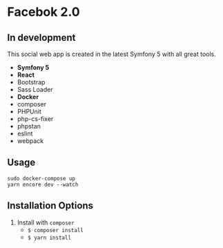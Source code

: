 # Facebok 2.0

## In development

This social web app is created in the latest Symfony 5 with all great tools.

* **Symfony 5**
* **React**
* Bootstrap
* Sass Loader 
* **Docker**
* composer
* PHPUnit
* php-cs-fixer
* phpstan
* eslint
* webpack

**Usage**
---

```
sudo docker-compose up
yarn encore dev --watch
```

**Installation Options**
---

1. Install with `composer`
    + `$ composer install`
    + `$ yarn install`
    
